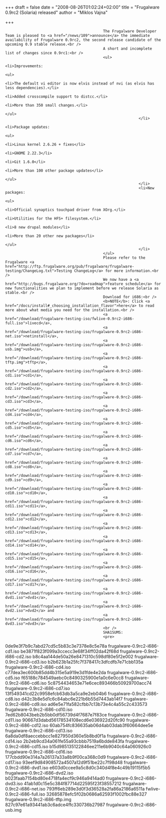 
+++
draft = false
date = "2008-08-26T01:02:24+02:00"
title = "Frugalware 0.9rc2 (Solaria) released"
author = "Miklos Vajna"

+++

                                                The Frugalware Developer Team is pleased to <a href="/news/109">announce</a> the immediate availability of Frugalware 0.9rc2, the second release candidate of the upcoming 0.9 stable release.<br />
                                                A short and incomplete list of changes since 0.9rc1:<br />
                                                <ul>
                                                                <li>Improvements:
                                                                                <ul>
                                                                                                <li>The default vi editor is now elvis instead of nvi (as elvis has less dependencies).</li>
                                                                                                <li>Added crosscompile support to distcc.</li>
                                                                                                <li>More than 350 small changes.</li>
                                                                                </ul>
                                                                </li>
                                                                <li>Package updates:
                                                                                <ul>
                                                                                                <li>Linux kernel 2.6.26 + fixes</li>
                                                                                                <li>GNOME 2.22.3</li>
                                                                                                <li>Git 1.6.0</li>
                                                                                                <li>More than 100 other package updates</li>
                                                                                </ul>
                                                                </li>
                                                                <li>New packages:
                                                                                <ul>
                                                                                                <li>Official synaptics touchpad driver from XOrg.</li>
                                                                                                <li>Utilities for the HFS+ filesystem.</li>
                                                                                                <li>8 new drupal modules</li>
                                                                                                <li>More than 20 other new packages</li>
                                                                                </ul>
                                                                </li>
                                                </ul>
                                                Please refer to the Frugalware <a href="http://ftp.frugalware.org/pub/frugalware/frugalware-testing/ChangeLog.txt">Testing ChangeLog</a> for more information.<br />
                                                We now have a <a href="http://bugs.frugalware.org/?do=roadmap">feature schedule</a> for new functionalities we plan to implement before we release Solaria as stable.<br />
                                                Download for i686:<br />
                                                <b>NOTE</b>: Click <a href="/docs/install#_choosing_installation_flavor">here</a> to read more about what media you need for the installation.<br />
                                                <a href="/download/frugalware-testing-iso/fwlive-0.9rc2-i686-full.iso">livecd</a>,
                                                <a href="/download/frugalware-testing-iso/frugalware-0.9rc2-i686-net.iso">netinstall</a>,
                                                <a href="/download/frugalware-testing-iso/frugalware-0.9rc2-i686-usb.img">usb</a>,
                                                <a href="/download/frugalware-testing-iso/frugalware-0.9rc2-i686-tftp.img">tftp</a>,
                                                <a href="/download/frugalware-testing-iso/frugalware-0.9rc2-i686-cd1.iso">cd1</a>,
                                                <a href="/download/frugalware-testing-iso/frugalware-0.9rc2-i686-cd2.iso">cd2</a>,
                                                <a href="/download/frugalware-testing-iso/frugalware-0.9rc2-i686-cd3.iso">cd3</a>,
                                                <a href="/download/frugalware-testing-iso/frugalware-0.9rc2-i686-cd4.iso">cd4</a>,
                                                <a href="/download/frugalware-testing-iso/frugalware-0.9rc2-i686-cd5.iso">cd5</a>,
                                                <a href="/download/frugalware-testing-iso/frugalware-0.9rc2-i686-cd6.iso">cd6</a>,
                                                <a href="/download/frugalware-testing-iso/frugalware-0.9rc2-i686-cd7.iso">cd7</a>,
                                                <a href="/download/frugalware-testing-iso/frugalware-0.9rc2-i686-cd8.iso">cd8</a>,
                                                <a href="/download/frugalware-testing-iso/frugalware-0.9rc2-i686-cd9.iso">cd9</a>,
                                                <a href="/download/frugalware-testing-iso/frugalware-0.9rc2-i686-cd10.iso">cd10</a>,
                                                <a href="/download/frugalware-testing-iso/frugalware-0.9rc2-i686-cd11.iso">cd11</a>,
                                                <a href="/download/frugalware-testing-iso/frugalware-0.9rc2-i686-cd12.iso">cd12</a>,
                                                <a href="/download/frugalware-testing-iso/frugalware-0.9rc2-i686-cd13.iso">cd13</a>,
                                                <a href="/download/frugalware-testing-iso/frugalware-0.9rc2-i686-cd14.iso">cd14</a>,
                                                <a href="/download/frugalware-testing-iso/frugalware-0.9rc2-i686-cd15.iso">cd15</a>,
                                                <a href="/download/frugalware-testing-iso/frugalware-0.9rc2-i686-cd16.iso">cd16</a>,
                                                <a href="/download/frugalware-testing-iso/frugalware-0.9rc2-i686-cd17.iso">cd17</a>,
                                                <a href="/download/frugalware-testing-iso/frugalware-0.9rc2-i686-dvd1.iso">dvd1</a>,
                                                <a href="/download/frugalware-testing-iso/frugalware-0.9rc2-i686-dvd2.iso">dvd2</a> and
                                                <a href="/download/frugalware-testing-iso/frugalware-0.9rc2-i686-dvd3.iso">dvd3</a>
                                                <br />
                                                SHA1SUMS:
                                                <pre>
0de9e3f7b9c7abd27cd5c5b83c3e7378e8c5e78a  frugalware-0.9rc2-i686-cd1.iso
be3871f823f099a3ccecc3e68f34ff02da42f68d  frugalware-0.9rc2-i686-cd2.iso
b8c4aa144de50a26e8471310c598df80e5f2e002  frugalware-0.9rc2-i686-cd3.iso
b2b623b1a25fc7f378417c3dfcdfb7e71cbb135a  frugalware-0.9rc2-i686-cd4.iso
c77dea3ec600b85dd4b315e5a919e3d1fde4e2da  frugalware-0.9rc2-i686-cd5.iso
f65188c784549aebc0c8490325900e1a0c6e0cc8  frugalware-0.9rc2-i686-cd6.iso
5c8754434653e71e6cec893466b50929700acc74  frugalware-0.9rc2-i686-cd7.iso
13f549341cd22c9958efcb63db3a5ca9e2eb04b6  frugalware-0.9rc2-i686-cd8.iso
d42c3b8e5d1c6c84abc6e221b6b55d7443ab14f7  frugalware-0.9rc2-i686-cd9.iso
ad6e5e71fa582cfbb7c13b73e4c4a55c2c433573  frugalware-0.9rc2-i686-cd10.iso
7ed62b8043beb2b5bb0df56739d4f7687e7f83ce  frugalware-0.9rc2-i686-cd11.iso
90667d3dabd56178534108ecd6e036922d20fc90  frugalware-0.9rc2-i686-cd12.iso
60ab754fc836635ab06d4ab03dab3f60664dee5e  frugalware-0.9rc2-i686-cd13.iso
6a8da0df8aeccebbcc1e827950d360e5b8bd0f1a  frugalware-0.9rc2-i686-cd14.iso
2b2eb9cd34a061fe55a93cbbb7519a6bdde843fa  frugalware-0.9rc2-i686-cd15.iso
b15d985135122846ee211e6b9040c64a060926c0  frugalware-0.9rc2-i686-cd16.iso
177cbdd90e314a7a26137a33a8b9f00ca368c0d9  frugalware-0.9rc2-i686-cd17.iso
93eef9d84908572a4507a12d9f51be22c7f98d48  frugalware-0.9rc2-i686-dvd1.iso
e603d0ccee9a5c8d0c340d4f8e4c49b19115f5b5  frugalware-0.9rc2-i686-dvd2.iso
b023faab7154bd80e4718fa4ecf9c946a9414ad0  frugalware-0.9rc2-i686-dvd3.iso
41ab1d0c15e5c384f87714d22595f23f38557212  frugalware-0.9rc2-i686-net.iso
793ff6eb289e3d0f3d36528a2fa86a2186a6511a  fwlive-0.9rc2-i686-full.iso
32685878efc5f02b0686a62593f1002fbc88e327  frugalware-0.9rc2-i686-tftp.img
827c97e61a93441ab3c6adce4ffc330736b27987  frugalware-0.9rc2-i686-usb.img
                                                </pre>
                                                
                                
